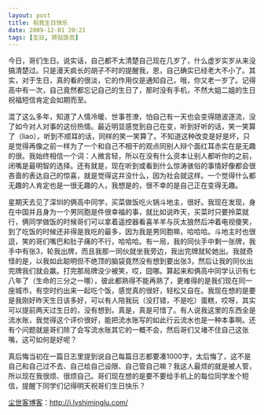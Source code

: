 ```yaml
---
layout: post
title: 祝我生日快乐
date: 2009-12-01 20:21
tags: [生日, 转贴饭否]
---
```

今日，哥们生日。说实话，自己都不太清楚自己现在几岁了，什么虚岁实岁从来没搞清楚过。只是漫天疯长的胡子不时的提醒我，恩，自己确实已经老大不小了。其实，对于生日，真的看的很淡，它的作用仅是通知自己，哦，你又老一岁了。记得高中有一次，自己竟然都忘记自己的生日了，那时没有手机，不然大姐二姐的生日祝福短信肯定会如期而至。

混了这么多年，知道了人情冷暖、世事苍潦，怕自己有一天也会变得随波逐流，没了如今对人对事的这份热情。最近明显感觉到自己在变，听到好听的话，笑一笑算了（liao），听到不顺耳的话，同样的笑一笑算了。不知道这种改变是好是坏，只是觉得再像之前一样为了一个和自己不相干的观点同别人辩个面红耳赤实在是无趣的很。我始终相信一个词：人微言轻，所以在没有什么资本让别人都听你的之前，闭嘴是最明智的选择。还有就是，现在听到或看到什么惊涛骇俗的事情好像都会很吝啬的表达自己的惊喜，就是觉得这并没什么，因为社会就这样。一个觉得什么都无趣的人肯定也是一很无趣的人，我想是的，很不幸的是自己正在变得无趣。

星期天去见了深圳的俩高中同学，买菜做饭吃火锅斗地主，很好。我现在发现，身在中国并且身为一个男同胞是件很幸福的事，就比如说昨天，买菜时只要拎菜就行，俩同学做饭的时候哥们可以拿着遥控器看喜羊羊与灰太狼然后冲着电视傻笑，到了吃饭的时候还非得是我吃的最多，因为我是男同胞嘛，哈哈哈。斗地主时也很逗，笑的哥们嘴巴和肚子痛的不行，哈哈哈。有一局，我的同伙手中剩一张牌，我手中有张3，轮我出牌，而且我那一同伙就坐我旁边，我出完牌就轮她出。我就奇怪的是，以我如此聪明但不绝顶的脑袋竟然没有想到要出张3，然后让我的同伙出完牌我们就会赢。打完那局牌没少被笑，哎，囧哪。算起来和俩高中同学认识有七八年了（生命的三分之一哪），彼此都熟得不能再熟了，更难得的是我们现在同一座城市，有空时约出来一起吃个饭，感觉真的很好，轻松又自在。我现在想的是要是我刚好昨天生日该多好，可以有人陪我玩（没打错，不是吃）蛋糕，哎呀，其实可以提前两天过生日的，没有想到，真是，真是可惜了。有人说我这里的东西全是流水账，我觉得这个评价很好，能把流水账写的如此行云流水也是一种本事啊。还有个问题就是哥们除了会写流水账其它的一概不会，然后哥们又堵不住自己这张嘴，这可如何是好呢？

真后悔当初在一篇日志里提到说自己每篇日志都要凑1000字，太后悔了，这不是自己和自己过不去、自己给自己设限、自己管自己嘛？我这人最烦的就是被人管，所以现在我很烦、很烦自己。哥们现在想的是要不要给手机上的每位同学发个短信，提醒下同学们记得明天祝哥们生日快乐？

<a href="http://i.lvshiminglu.com/">尘世客博客</a>：<a href="http://i.lvshiminglu.com/">http://i.lvshiminglu.com/</a>

